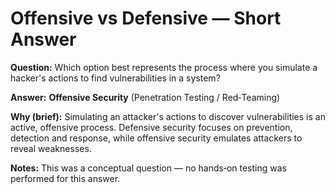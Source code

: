 # Offensive vs Defensive — Short Answer

**Question:** Which option best represents the process where you simulate a hacker's actions to find vulnerabilities in a system?

**Answer:** **Offensive Security** (Penetration Testing / Red‑Teaming)

**Why (brief):**
Simulating an attacker's actions to discover vulnerabilities is an active, offensive process. Defensive security focuses on prevention, detection and response, while offensive security emulates attackers to reveal weaknesses.

**Notes:**
This was a conceptual question — no hands‑on testing was performed for this answer.

